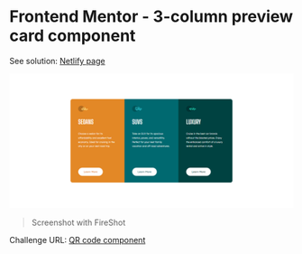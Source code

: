 # Frontend Mentor - 3-column preview card component

See solution: [Netlify page](https://jsn-3-column-preview-card-component.netlify.app)

![Challenge finished](design/3-column-preview-card-component-main-finished.png)

> Screenshot with FireShot

Challenge URL: [QR code component](https://www.frontendmentor.io/challenges/3column-preview-card-component-pH92eAR2-)